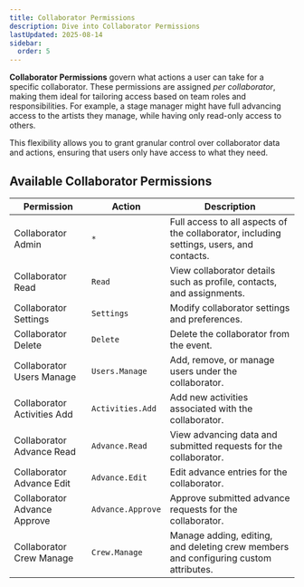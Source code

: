 ```yaml
---
title: Collaborator Permissions
description: Dive into Collaborator Permissions
lastUpdated: 2025-08-14
sidebar:
  order: 5
---
```


**Collaborator Permissions** govern what actions a user can take for a specific collaborator. These permissions are assigned _per collaborator_, making them ideal for tailoring access based on team roles and responsibilities. For example, a stage manager might have full advancing access to the artists they manage, while having only read-only access to others.

This flexibility allows you to grant granular control over collaborator data and actions, ensuring that users only have access to what they need.

## Available Collaborator Permissions

| **Permission**               | **Action**        | **Description**                                                                          |
| ---------------------------- | ----------------- | ---------------------------------------------------------------------------------------- |
| Collaborator Admin           | `*`               | Full access to all aspects of the collaborator, including settings, users, and contacts. |
| Collaborator Read            | `Read`            | View collaborator details such as profile, contacts, and assignments.                    |
| Collaborator Settings        | `Settings`        | Modify collaborator settings and preferences.                                            |
| Collaborator Delete          | `Delete`          | Delete the collaborator from the event.                                                  |
| Collaborator Users Manage    | `Users.Manage`    | Add, remove, or manage users under the collaborator.                                     |
| Collaborator Activities Add  | `Activities.Add`  | Add new activities associated with the collaborator.                                     |
| Collaborator Advance Read    | `Advance.Read`    | View advancing data and submitted requests for the collaborator.                         |
| Collaborator Advance Edit    | `Advance.Edit`    | Edit advance entries for the collaborator.                                               |
| Collaborator Advance Approve | `Advance.Approve` | Approve submitted advance requests for the collaborator.                                 |
| Collaborator Crew Manage     | `Crew.Manage`     | Manage adding, editing, and deleting crew members and configuring custom attributes.      |
